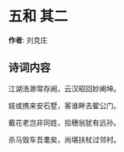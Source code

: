 # 五和  其二

**作者**: 刘克庄

## 诗词内容

江湖浩渺常存阙，云汉昭回妙阐坤。

妓或携来安石墅，客谁畔去翟公门。

戴花老岂非同姓，拾穗翁犹有远孙。

杀马毁车吾耄矣，尚堪扶杖过邻村。


